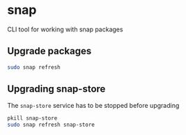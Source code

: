 # snap

CLI tool for working with snap packages

## Upgrade packages

```bash
sudo snap refresh
```

## Upgrading snap-store

The `snap-store` service has to be stopped before upgrading

```bash
pkill snap-store
sudo snap refresh snap-store
```
